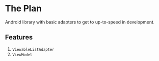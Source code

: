 # The Plan

Android library with basic adapters to get to up-to-speed in development.

Features
----

1. `ViewableListAdapter`
2. `ViewModel`
